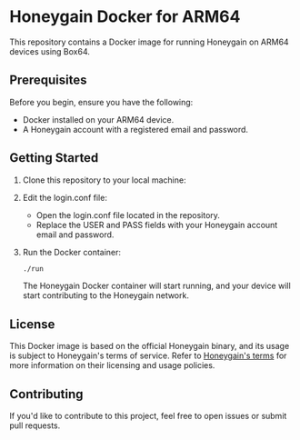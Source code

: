 # Honeygain Docker for ARM64

This repository contains a Docker image for running Honeygain on ARM64 devices using Box64. 

## Prerequisites

Before you begin, ensure you have the following:

- Docker installed on your ARM64 device.
- A Honeygain account with a registered email and password.

## Getting Started

1. Clone this repository to your local machine:

2. Edit the login.conf file:

   - Open the login.conf file located in the repository.
   - Replace the USER and PASS fields with your Honeygain account email and password.

3. Run the Docker container:

   ```bash
   ./run
   ````

   The Honeygain Docker container will start running, and your device will start contributing to the Honeygain network.

## License

This Docker image is based on the official Honeygain binary, and its usage is subject to Honeygain's terms of service. Refer to [Honeygain's terms](https://www.honeygain.com/terms-of-use/) for more information on their licensing and usage policies.

## Contributing

If you'd like to contribute to this project, feel free to open issues or submit pull requests.
